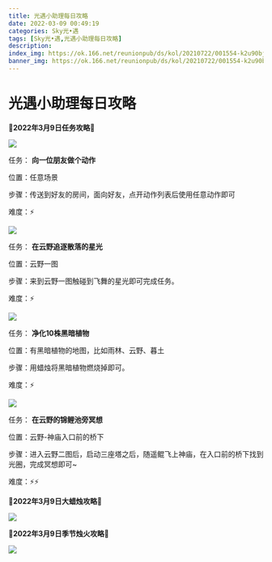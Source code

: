 ```yaml
---
title: 光遇小助理每日攻略
date: 2022-03-09 00:49:19
categories: Sky光•遇
tags: [Sky光•遇,光遇小助理每日攻略]
description: 
index_img: https://ok.166.net/reunionpub/ds/kol/20210722/001554-k2u90bj7ay.png?imageView&thumbnail=600x0&type=jpg
banner_img: https://ok.166.net/reunionpub/ds/kol/20210722/001554-k2u90bj7ay.png?imageView&thumbnail=600x0&type=jpg
---
```

# 光遇小助理每日攻略
**🌊2022年3月9日任务攻略🌊**

![](https://ok.166.net/reunionpub/ds/kol/20220308/000529-9w0lhs2psf.png)

任务： **向一位朋友做个动作**

位置：任意场景

步骤：传送到好友的房间，面向好友，点开动作列表后使用任意动作即可

难度：⚡

![](https://ok.166.net/reunionpub/ds/kol/20220309/000540-iy3ur0sbkn.png)

任务： **在云野追逐散落的星光**

位置：云野一图

步骤：来到云野一图触碰到飞舞的星光即可完成任务。

难度：⚡

  

![](https://ok.166.net/reunionpub/ds/kol/20220309/000606-7gndi2tj9a.png)

任务： **净化10株黑暗植物**

位置：有黑暗植物的地图，比如雨林、云野、暮土

步骤：用蜡烛将黑暗植物燃烧掉即可。

难度：⚡

![](https://ok.166.net/reunionpub/ds/kol/20220309/000635-tek9rfqhz6.png)

任务： **在云野的锦鲤池旁冥想**

位置：云野-神庙入口前的桥下

步骤：进入云野二图后，启动三座塔之后，随遥鲲飞上神庙，在入口前的桥下找到光圈，完成冥想即可~

难度：⚡⚡

 **🌊2022年3月9日大蜡烛攻略🌊**

![](https://ok.166.net/reunionpub/ds/kol/20220309/000751-pgkfe0dtmv.png)

  

 **🌊2022年3月9日季节烛火攻略🌊**

![](https://ok.166.net/reunionpub/ds/kol/20220309/000922-jqp7tabsfn.png)

